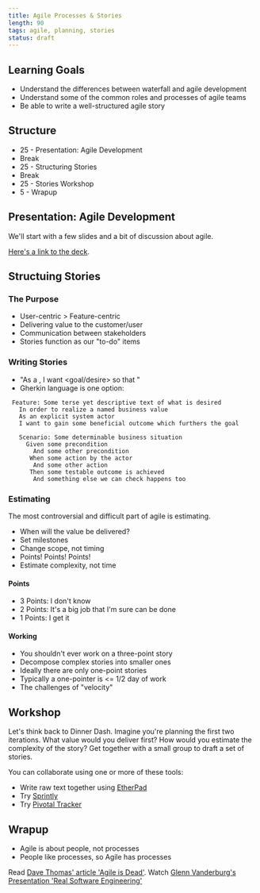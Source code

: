 ```yaml
---
title: Agile Processes & Stories
length: 90
tags: agile, planning, stories
status: draft
---
```


## Learning Goals

* Understand the differences between waterfall and agile development
* Understand some of the common roles and processes of agile teams
* Be able to write a well-structured agile story

## Structure

* 25 - Presentation: Agile Development
* Break
* 25 - Structuring Stories
* Break
* 25 - Stories Workshop
* 5 - Wrapup

## Presentation: Agile Development

We'll start with a few slides and a bit of discussion about agile.

[Here's a link to the deck](https://www.dropbox.com/sh/e833eu3q0796sk3/AACPBI0_xL8Hcxt_RA5x1nofa?dl=0).

## Structuing Stories

### The Purpose

* User-centric > Feature-centric
* Delivering value to the customer/user
* Communication between stakeholders
* Stories function as our "to-do" items

### Writing Stories

* "As a <role>, I want <goal/desire> so that <benefit>"
* Gherkin language is one option:

```
 Feature: Some terse yet descriptive text of what is desired
   In order to realize a named business value
   As an explicit system actor
   I want to gain some beneficial outcome which furthers the goal

   Scenario: Some determinable business situation
     Given some precondition
       And some other precondition
      When some action by the actor
       And some other action
      Then some testable outcome is achieved
       And something else we can check happens too
```

### Estimating

The most controversial and difficult part of agile is estimating.

* When will the value be delivered?
* Set milestones
* Change scope, not timing
* Points! Points! Points!
* Estimate complexity, not time

#### Points

* 3 Points: I don't know
* 2 Points: It's a big job that I'm sure can be done
* 1 Points: I get it

#### Working

* You shouldn't ever work on a three-point story
* Decompose complex stories into smaller ones
* Ideally there are only one-point stories
* Typically a one-pointer is <= 1/2 day of work
* The challenges of "velocity"

## Workshop

Let's think back to Dinner Dash. Imagine you're planning the first two iterations.
What value would you deliver first? How would you estimate the complexity of
the story? Get together with a small group to draft a set of stories.

You can collaborate using one or more of these tools:

* Write raw text together using [EtherPad](https://etherpad.mozilla.org/)
* Try [Sprintly](https://sprint.ly/)
* Try [Pivotal Tracker](http://www.pivotaltracker.com/)

## Wrapup

* Agile is about people, not processes
* People like processes, so Agile has processes

Read [Dave Thomas' article 'Agile is Dead'](http://pragdave.me/blog/2014/03/04/time-to-kill-agile/).
Watch [Glenn Vanderburg's Presentation 'Real Software Engineering'](http://www.confreaks.com/videos/282-lsrc2010-real-software-engineering)

